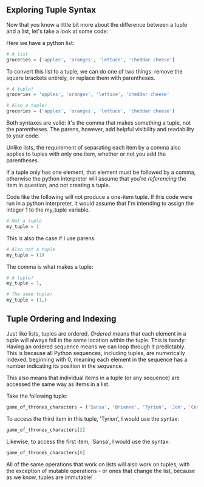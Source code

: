 ## Exploring Tuple Syntax
Now that you know a little bit more about the difference between a tuple and a list, let's take a look at some code:

Here we have a python list:

```python
# A list
groceries = ['apples', 'oranges', 'lettuce', 'cheddar cheese']
```

To convert this list to a tuple, we can do one of two things: remove the square brackets entirely, or replace them with parentheses.

```python
# A tuple!
groceries = 'apples', 'oranges', 'lettuce', 'cheddar cheese'

# Also a tuple!
groceries = ('apples', 'oranges', 'lettuce', 'cheddar cheese')
```

Both syntaxes are valid: it's the comma that makes something a tuple, not the parentheses. The parens, however, add helpful visibility and readability to your code.

Unlike lists, the requirement of separating each item by a comma also applies to tuples with only one item, whether or not you add the parentheses.

If a tuple only has one element, that element must be followed by a comma, otherwise the python interpreter will assume that you're _referencing_ the item in question, and not creating a tuple.

Code like the following will not produce a one-item tuple. If this code were run in a python interpreter, it would assume that I'm intending to assign the integer 1 to the my_tuple variable.

```python
# Not a tuple
my_tuple = 1
```

This is also the case if I use parens.

```python
# Also not a tuple
my_tuple = (1)
```

The comma is what makes a tuple:

```python
# A tuple!
my_tuple = 1,

# The same tuple!
my_tuple = (1,)
```

## Tuple Ordering and Indexing
Just like lists, tuples are ordered. _Ordered_ means that each element in a tuple will always fall in the same location within the tuple. This is handy: Having an ordered sequence means we can loop through it predictably. This is because all Python sequences, including tuples, are numerically indexed, beginning with 0, meaning each element in the sequence has a number indicating its position in the sequence.

This also means that individual items in a tuple (or any sequence) are accessed the same way as items in a list. 

Take the following tuple:

```python
game_of_thrones_characters = ('Sansa', 'Brienne', 'Tyrion', 'Jon', 'Cersei')
```

To access the third item in this tuple, 'Tyrion', I would use the syntax:

```python
game_of_thrones_characters[2]
```

Likewise, to access the first item, 'Sansa', I would use the syntax:

```python
game_of_thrones_characters[0]
```

All of the same operations that work on lists will also work on tuples, with the exception of mutable operations - or ones that change the list, because as we know, tuples are immutable!